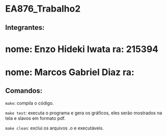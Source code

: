 # EA876_Trabalho2

## Integrantes:
# nome: Enzo Hideki Iwata ra: 215394
# nome: Marcos Gabriel Diaz ra:

## Comandos:

```make```: compila o código.

```make test```: executa o programa e gera os gráficos, eles serão mostrados na tela e slavos em formato pdf.

```make clean```: exclui os arquivos .o e executáveis.

